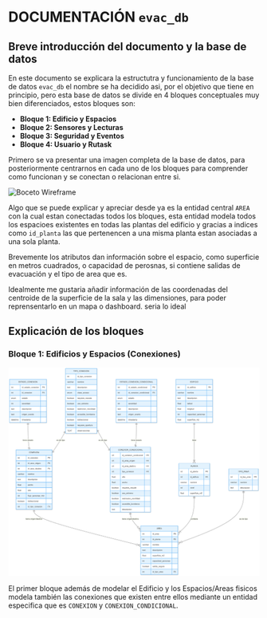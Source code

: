# DOCUMENTACIÓN ``evac_db`` 

## Breve introducción del documento y la base de datos

En este documento se explicara la estructutra y funcionamiento de la base de datos ``evac_db`` el nombre se ha decidido asi, por el objetivo que tiene en principio, pero esta base de datos se divide en 4 bloques conceptuales muy bien diferenciados, estos bloques son:

- **Bloque 1: Edificio y Espacios**
- **Bloque 2: Sensores y Lecturas**
- **Bloque 3: Seguridad y Eventos**
- **Bloque 4: Usuario y Rutask**

Primero se va presentar una imagen completa de la base de datos, para posteriormente centrarnos en cada uno de los bloques para comprender como funcionan y se conectan o relacionan entre si.

![Boceto Wireframe](Figuras_BBDD\evac_db(completo).png)

Algo que se puede explicar y apreciar desde ya es la entidad central ``AREA`` con la cual estan conectadas todos los bloques, esta entidad modela todos los espacioes existentes en todas las plantas del edificio y gracias a indices como ``id_planta`` las que pertenencen a una misma planta estan asociadas a una sola planta.

Brevemente los atributos dan información sobre el espacio, como superficie en metros cuadrados, o capacidad de perosnas, si contiene salidas de evacuación y el tipo de area que es.

Idealmente me gustaria añadir información de las coordenadas del centroide de la superficie de la sala y las dimensiones, para poder reprensentarlo en un mapa o dashboard. seria lo ideal



## Explicación de los bloques

### Bloque 1: Edificios y Espacios (Conexiones)

![Boceto Wireframe](Figuras_BBDD\evac_db(bloque1).png)

El primer bloque además de modelar el Edificio y los Espacios/Areas fisicos modela también las conexiones que existen entre ellos mediante un entidad especifica que es ``CONEXION`` y ``CONEXION_CONDICIONAL``.
